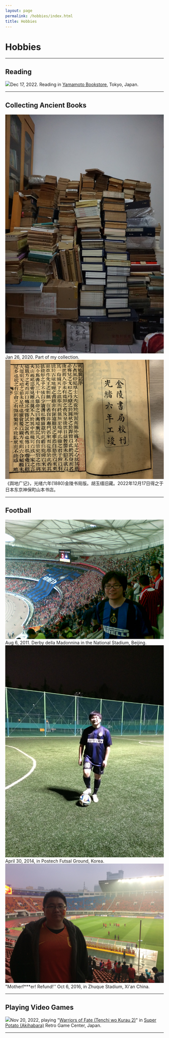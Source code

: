 ```yaml
---
layout: page
permalink: /hobbies/index.html
title: Hobbies
---
```


# Hobbies

---

## Reading

![](./images/IMG_6163.JPG)Dec 17, 2022. Reading in [Yamamoto Bookstore](https://www.kosho.or.jp/abouts/?id=12010830), Tokyo, Japan.

---

## Collecting Ancient Books

![](./images/2020-01-26-home.jpg)Jan 26, 2020. Part of my collection. 
![](./images/IMG_6160.jpg)《舆地广记》，光绪六年(1880)金陵书局版。胡玉缙旧藏。2022年12月17日得之于日本东京神保町山本书店。

---

## Football

![](./images/20110806-008.jpg)Aug 6, 2011. Derby della Madonnina in the National Stadium, Beijing.
![](./images/2014-04-30-APCTP.jpg) April 30, 2014, in Postech Futsal Ground, Korea.
![](./images/2016-10-06-Xian.jpg)"Motherf***er! Refund!'' Oct 6, 2016, in Zhuque Stadium, Xi'an China.

---

## Playing Video Games

![](./images/IMG_5986.JPG)Nov 20, 2022, playing "[Warriors of Fate (Tenchi wo Kurau 2)](https://en.wikipedia.org/wiki/Warriors_of_Fate)" in [Super Potato (Akihabara)](https://www.superpotato.com/shop/akihabara/) Retro Game Center, Japan.

---
